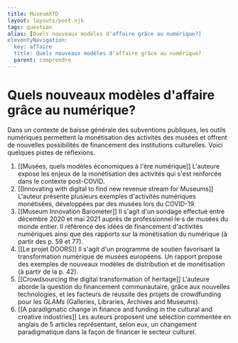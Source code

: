 ```yaml
---
title: MuseumXTD
layout: layouts/post.njk
tags: question
alias: [Quels nouveaux modèles d'affaire grâce au numérique?]
eleventyNavigation:
  key: affaire
  title: Quels nouveaux modèles d'affaire grâce au numérique?
  parent: comprendre
---
```

# **Quels nouveaux modèles d'affaire grâce au numérique?**
Dans un contexte de baisse générale des subventions publiques, les outils numériques permettent la monétisation des activités des musées et offrent de nouvelles possibilités de financement des institutions culturelles. Voici quelques pistes de réflexions. 

1. [[Musées, quels modèles économiques à l'ère numérique]]
   L'auteure expose les enjeux de la monétisation des activités qui s'est renforcée dans le contexte post-COVID. 
2. [[Innovating with digital to find new revenue stream for Museums]]    
   L'auteur présente plusieurs exemples d'activités numériques monétisées, développées par des musées lors du COVID-19.    
3. [[Museum Innovation Barometer]]
   Il s'agit d'un sondage effectué entre décembre 2020 et mai 2021 auprès de professionnel·le·s de musées du monde entier. Il référence des idées de financement d'activités numériques ainsi que des rapports sur la monétisation du numérique (à partir des p. 59 et 77). 
4. [[Le projet DOORS]]
   Il s'agit d'un programme de soutien favorisant la transformation numérique de musées européens. Un rapport propose des exemples de nouveaux modèles de distribution et de monétisation (à partir de la p. 42).     
5. [[Crowdsourcing the digital transformation of heritage]]
   L'auteure aborde la question du financement communautaire, grâce aux nouvelles technologies, et les facteurs de réussite des projets de crowdfunding pour les *GLAMs* (Galleries, Libraries, Archives and Museums).    
6. [[A paradigmatic change in finance and funding in the cultural and creative industries]]
   Les auteurs proposent une sélection commentée en anglais de 5 articles représentant, selon eux, un changement paradigmatique dans la façon de financer le secteur culturel. 


